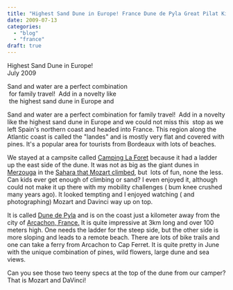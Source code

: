 ```yaml
---
title: "Highest Sand Dune in Europe! France Dune de Pyla Great Pilat Kids"
date: 2009-07-13
categories: 
  - "blog"
  - "france"
draft: true
---
```


Highest Sand Dune in Europe!  
July 2009

Sand and water are a perfect combination  
 for family travel!  Add in a novelty like  
 the highest sand dune in Europe and

  
  
  

<!--more-->

Sand and water are a perfect combination for family travel!  Add in a novelty like the highest sand dune in Europe and we could not miss this  stop as we left Spain's northern coast and headed into France. This region along the Atlantic coast is called the "landes" and is mostly very flat and covered with pines. It's a popular area for tourists from Bordeaux with lots of beaches.

We stayed at a campsite called [Camping La Foret](http://www.village-center.com/aquitaine/camping-la-foret.php) because it had a ladder up the east side of the dune. It was not as big as the giant dunes in [Merzouga](http://soultravelers3new.local/2007/04/les-nomades-sah.html) in the [Sahara that Mozart climbed](http://www.youtube.com/watch?v=IrrAFDt9W_U&feature=channel_page), but  lots of fun, none the less. Can kids ever get enough of climbing or sand? I even enjoyed it, although could not make it up there with my mobility challenges ( bum knee crushed many years ago). It looked tempting and I enjoyed watching ( and photographing) Mozart and Davinci way up on top.

It is called [Dune de Pyla](http://www.youtube.com/watch?v=s_CDroTIPNo) and is on the coast just a kilometer away from the city of [Arcachon, France.](http://www.dune-pyla.com/english/welcome/index.php) It is quite impressive at 3km long and over 100 meters high. One needs the ladder for the steep side, but the other side is more sloping and leads to a remote beach. There are lots of bike trails and one can take a ferry from Arcachon to Cap Ferret. It is quite pretty in June with the unique combination of pines, wild flowers, large dune and sea views.

Can you see those two teeny specs at the top of the dune from our camper? That is Mozart and DaVinci!
